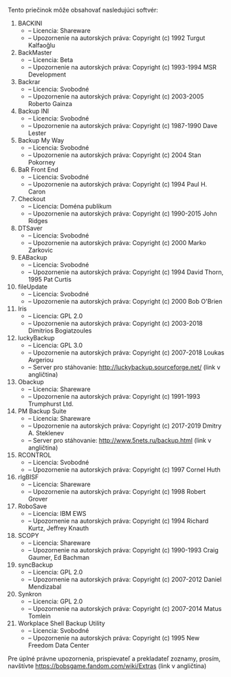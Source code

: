 Tento priečinok môže obsahovať nasledujúci softvér:

1. BACKINI
   - – Licencia: Shareware
   - – Upozornenie na autorských práva: Copyright (c) 1992 Turgut Kalfaoğlu
2. BackMaster
   - – Licencia: Beta
   - – Upozornenie na autorských práva: Copyright (c) 1993-1994 MSR Development
3. Backrar
   - – Licencia: Svobodné
   - – Upozornenie na autorských práva: Copyright (c) 2003-2005 Roberto Gainza
4. Backup INI
   - – Licencia: Svobodné
   - – Upozornenie na autorských práva: Copyright (c) 1987-1990 Dave Lester
5. Backup My Way
   - – Licencia: Svobodné
   - – Upozornenie na autorských práva: Copyright (c) 2004 Stan Pokorney
6. BaR Front End
   - – Licencia: Svobodné
   - – Upozornenie na autorských práva: Copyright (c) 1994 Paul H. Caron
7. Checkout
   - – Licencia: Doména publikum
   - – Upozornenie na autorských práva: Copyright (c) 1990-2015 John Ridges
8. DTSaver
   - – Licencia: Svobodné
   - – Upozornenie na autorských práva: Copyright (c) 2000 Marko Zarkovic
9. EABackup
   - – Licencia: Svobodné
   - – Upozornenie na autorských práva: Copyright (c) 1994 David Thorn, 1995 Pat Curtis
10. fileUpdate
    - – Licencia: Svobodné
    - – Upozornenie na autorských práva: Copyright (c) 2000 Bob O'Brien
11. Iris
    - – Licencia: GPL 2.0
    - – Upozornenie na autorských práva: Copyright (c) 2003-2018 Dimitrios Bogiatzoules
12. luckyBackup
    - – Licencia: GPL 3.0
    - – Upozornenie na autorských práva: Copyright (c) 2007-2018 Loukas Avgeriou
    - – Server pro stáhovanie: http://luckybackup.sourceforge.net/ (link v angličtina)
13. Obackup
    - – Licencia: Shareware
    - – Upozornenie na autorských práva: Copyright (c) 1991-1993 Trumphurst Ltd.
14. PM Backup Suite
    - – Licencia: Shareware
    - – Upozornenie na autorských práva: Copyright (c) 2017-2019 Dmitry A. Steklenev
    - – Server pro stáhovanie: http://www.5nets.ru/backup.html (link v angličtina)
15. RCONTROL
    - – Licencia: Svobodné
    - – Upozornenie na autorských práva: Copyright (c) 1997 Cornel Huth
16. rlgBISF
    - – Licencia: Shareware
    - – Upozornenie na autorských práva: Copyright (c) 1998 Robert Grover
17. RoboSave
    - – Licencia: IBM EWS
    - – Upozornenie na autorských práva: Copyright (c) 1994 Richard Kurtz, Jeffrey Knauth
18. SCOPY
    - – Licencia: Shareware
    - – Upozornenie na autorských práva: Copyright (c) 1990-1993 Craig Gaumer, Ed Bachman
19. syncBackup
    - – Licencia: GPL 2.0
    - – Upozornenie na autorských práva: Copyright (c) 2007-2012 Daniel Mendizabal
20. Synkron
    - – Licencia: GPL 2.0
    - – Upozornenie na autorských práva: Copyright (c) 2007-2014 Matus Tomlein
21. Workplace Shell Backup Utility
    - – Licencia: Svobodné
    - – Upozornenie na autorských práva: Copyright (c) 1995 New Freedom Data Center

Pre úplné právne upozornenia, prispievateľ a prekladateľ zoznamy, prosím, navštívte https://bobsgame.fandom.com/wiki/Extras (link v angličtina)

